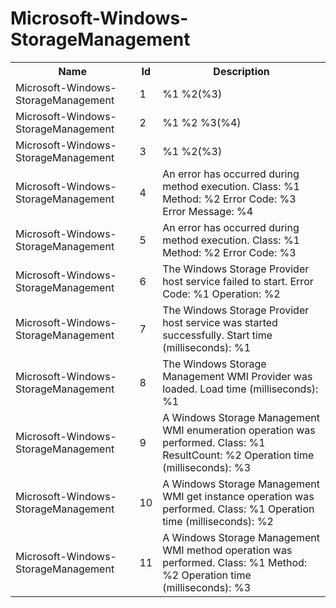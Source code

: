 # Microsoft-Windows-StorageManagement

<table>
<colgroup><col/><col/><col/></colgroup>
<tr><th>Name</th><th>Id</th><th>Description</th></tr>
<tr><td>Microsoft-Windows-StorageManagement</td><td>1</td><td>%1
%2(%3)</td></tr>
<tr><td>Microsoft-Windows-StorageManagement</td><td>2</td><td>%1 %2
%3(%4)</td></tr>
<tr><td>Microsoft-Windows-StorageManagement</td><td>3</td><td>%1
%2(%3)</td></tr>
<tr><td>Microsoft-Windows-StorageManagement</td><td>4</td><td>An error has occurred during method execution.                    
Class: %1                    
Method: %2                    
Error Code: %3                    
Error Message: %4</td></tr>
<tr><td>Microsoft-Windows-StorageManagement</td><td>5</td><td>An error has occurred during method execution.                   
Class: %1                   
Method: %2                   
Error Code: %3</td></tr>
<tr><td>Microsoft-Windows-StorageManagement</td><td>6</td><td>The Windows Storage Provider host service failed to start.                    
Error Code: %1                    
Operation: %2</td></tr>
<tr><td>Microsoft-Windows-StorageManagement</td><td>7</td><td>The Windows Storage Provider host service was started successfully.                    
Start time (milliseconds): %1</td></tr>
<tr><td>Microsoft-Windows-StorageManagement</td><td>8</td><td>The Windows Storage Management WMI Provider was loaded.                    
Load time (milliseconds): %1</td></tr>
<tr><td>Microsoft-Windows-StorageManagement</td><td>9</td><td>A Windows Storage Management WMI enumeration operation was performed.                   
Class: %1                   
ResultCount: %2                   
Operation time (milliseconds): %3</td></tr>
<tr><td>Microsoft-Windows-StorageManagement</td><td>10</td><td>A Windows Storage Management WMI get instance operation was performed.                   
Class: %1                   
Operation time (milliseconds): %2</td></tr>
<tr><td>Microsoft-Windows-StorageManagement</td><td>11</td><td>A Windows Storage Management WMI method operation was performed.                   
Class: %1                   
Method: %2                   
Operation time (milliseconds): %3</td></tr>
</table>
